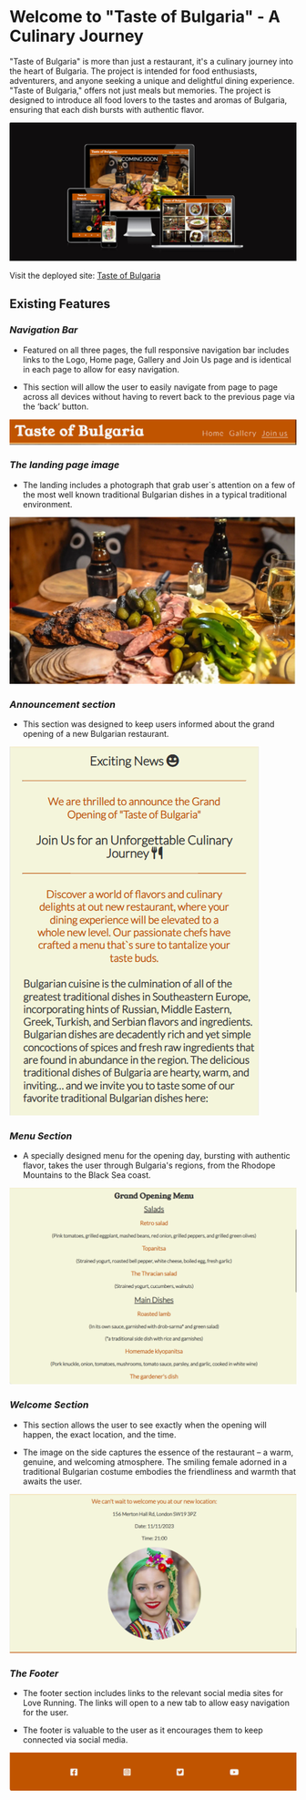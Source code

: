 # Welcome to "Taste of Bulgaria" - A Culinary Journey
  
 "Taste of Bulgaria" is more than just a restaurant, it's a culinary journey into the heart of Bulgaria. The project is intended for food enthusiasts, adventurers, and anyone seeking a unique and delightful dining experience. "Taste of Bulgaria," offers not just meals but memories. The project is designed to introduce all food lovers to the tastes and aromas of Bulgaria, ensuring that each dish bursts with authentic flavor.
 
 ![Final project image home page](assets/docs/responsive-test.PNG)

 Visit the deployed site: [Taste of Bulgaria](https://desideneva.github.io/taste-of-bulgaria/)

 ## Existing Features

###  _Navigation Bar_

- Featured on all three pages, the full responsive navigation bar includes links to the Logo, Home page, Gallery and Join Us page and is identical in each page to allow for easy navigation.

- This section will allow the user to easily navigate from page to page across all devices without having to revert back to the previous page via the ‘back’ button.

![Nav Bar](assets/docs/header.PNG)

### _The landing page image_

- The landing includes a photograph that grab user`s attention on a few of the most well known traditional Bulgarian dishes in a typical traditional environment.

![Landing Page](assets/images/food-hero.webp)

### _Announcement section_

- This section was designed to keep users informed about the grand opening of a new Bulgarian restaurant.

![Announcement section](assets/docs/announcement.PNG)

### _Menu Section_ 

- A specially designed menu for the opening day,  bursting with authentic flavor, takes the user through Bulgaria's regions, from the Rhodope Mountains to the Black Sea coast.

![Menu section](assets/docs/menu.PNG)

### _Welcome Section_

- This section allows the user to see exactly when the opening  will happen, the exact location, and the time.

- The image on the side captures the essence of the restaurant – a warm, genuine, and welcoming atmosphere. The smiling female adorned in a traditional Bulgarian costume embodies the friendliness and warmth that awaits the user.

![Welcome section](assets/docs/welcome-image.PNG)

### _The Footer_

- The footer section includes links to the relevant social media sites for Love Running. The links will open to a new tab to allow easy navigation for the user.

- The footer is valuable to the user as it encourages them to keep connected via social media.

![Footer](assets/docs/footer.PNG)





 


 